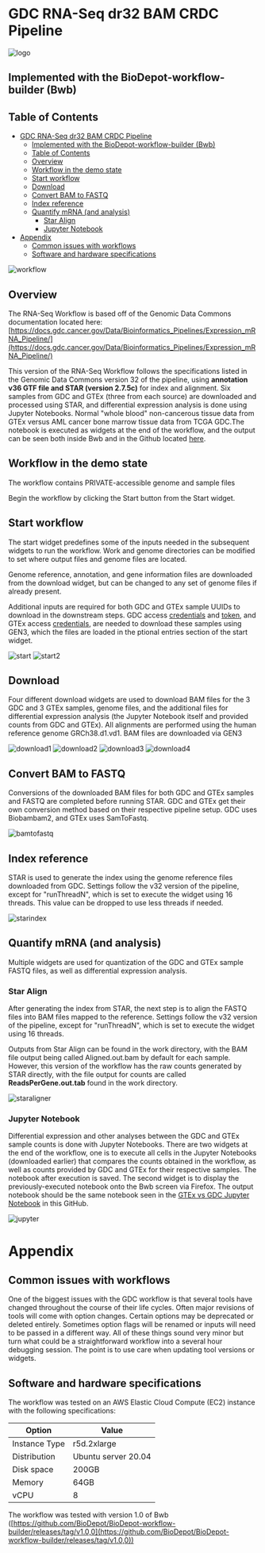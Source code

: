 # GDC RNA-Seq dr32 BAM CRDC Pipeline

![logo](images/logo.png)

## Implemented with the BioDepot-workflow-builder (Bwb)

## Table of Contents

- [GDC RNA-Seq dr32 BAM CRDC Pipeline](#gdc-rna-seq-dr32-bam-crdc-pipeline)
  - [Implemented with the BioDepot-workflow-builder (Bwb)](#implemented-with-the-biodepot-workflow-builder-bwb)
  - [Table of Contents](#table-of-contents)
  - [Overview](#overview)
  - [Workflow in the demo state](#workflow-in-the-demo-state)
  - [Start workflow](#start-workflow)
  - [Download](#download)
  - [Convert BAM to FASTQ](#convert-bam-to-fastq)
  - [Index reference](#index-reference)
  - [Quantify mRNA (and analysis)](#quantify-mrna-and-analysis)
    - [Star Align](#star-align)
    - [Jupyter Notebook](#jupyter-notebook)
- [Appendix](#appendix)
  - [Common issues with workflows](#common-issues-with-workflows)
  - [Software and hardware specifications](#software-and-hardware-specifications)

![workflow](images/workflow.png)

## Overview

The RNA-Seq Workflow is based off of the Genomic Data Commons documentation located here: [https://docs.gdc.cancer.gov/Data/Bioinformatics_Pipelines/Expression_mRNA_Pipeline/](https://docs.gdc.cancer.gov/Data/Bioinformatics_Pipelines/Expression_mRNA_Pipeline/)

This version of the RNA-Seq Workflow follows the specifications listed in the Genomic Data Commons version 32 of the pipeline, using **annotation v36 GTF file and STAR (version 2.7.5c)** for index and alignment. Six samples from GDC and GTEx (three from each source) are downloaded and processed using STAR, and differential expression analysis is done using Jupyter Notebooks. Normal "whole blood" non-cancerous tissue data from GTEx versus AML cancer bone marrow tissue data from TCGA GDC.The notebook is executed as widgets at the end of the workflow, and the output can be seen both inside Bwb and in the Github located [here](/GDC%20vs%20GTEx%20compare/work/GTEx_vs_GDC_AML_DESeq2.ipynb).

## Workflow in the demo state

The workflow contains PRIVATE-accessible genome and sample files

Begin the workflow by clicking the Start button from the Start widget.

## Start workflow

The start widget predefines some of the inputs needed in the subsequent widgets to run the workflow. Work and genome directories can be modified to set where output files and genome files are located.

Genome reference, annotation, and gene information files are downloaded from the download widget, but can be changed to any set of genome files if already present.

Additional inputs are required for both GDC and GTEx sample UUIDs to download in the downstream steps. GDC access [credentials](https://nci-crdc.datacommons.io/login) and [token](https://portal.gdc.cancer.gov/), and GTEx access [credentials](https://gen3.theanvil.io/login), are needed to download these samples using GEN3, which the files are loaded in the ptional entries section of the start widget.

![start](images/start1.png)
![start2](images/start2.png)

## Download

Four different download widgets are used to download BAM files for the 3 GDC and 3 GTEx samples, genome files, and the additional files for differential expression analysis (the Jupyter Notebook itself and provided counts from GDC and GTEx). All alignments are performed using the human reference genome GRCh38.d1.vd1. BAM files are downloaded via GEN3

![download1](images/download1.png)
![download2](images/download2.png)
![download3](images/download3.png)
![download4](images/download4.png)

## Convert BAM to FASTQ

Conversions of the downloaded BAM files for both GDC and GTEx samples and FASTQ are completed before running STAR. GDC and GTEx get their own conversion method based on their respective pipeline setup. GDC uses Biobambam2, and GTEx uses SamToFastq.

![bamtofastq](images/bamtofastq.png)

## Index reference

STAR is used to generate the index using the genome reference files downloaded from GDC. Settings follow the v32 version of the pipeline, except for "runThreadN", which is set to execute the widget using 16 threads. This value can be dropped to use less threads if needed.

![starindex](images/starindex.png)

## Quantify mRNA (and analysis)

Multiple widgets are used for quantization of the GDC and GTEx sample FASTQ files, as well as differential expression analysis.

### Star Align

After generating the index from STAR, the next step is to align the FASTQ files into BAM files mapped to the reference. Settings follow the v32 version of the pipeline, except for "runThreadN", which is set to execute the widget using 16 threads.

Outputs from Star Align can be found in the work directory, with the BAM file output being called Aligned.out.bam by default for each sample. However, this version of the workflow has the raw counts generated by STAR directly, with the file output for counts are called **ReadsPerGene.out.tab** found in the work directory.

![staraligner](images/staraligner.png)

### Jupyter Notebook

Differential expression and other analyses between the GDC and GTEx sample counts is done with Jupyter Notebooks. There are two widgets at the end of the workflow, one is to execute all cells in the Jupyter Notebooks (downloaded earlier) that compares the counts obtained in the workflow, as well as counts provided by GDC and GTEx for their respective samples. The notebook after execution is saved. The second widget is to display the previously-executed notebook onto the Bwb screen via Firefox. The output notebook should be the same notebook seen in the [GTEx vs GDC Jupyter Notebook](/GDC%20vs%20GTEx%20compare/work/GTEx_vs_GDC_AML_DESeq2.ipynb) in this GitHub.

![jupyter](images/jupyter.png)

# Appendix

## Common issues with workflows

One of the biggest issues with the GDC workflow is that several tools have changed throughout the course of their life cycles. Often major revisions of tools will come with option changes. Certain options may be deprecated or deleted entirely. Sometimes option flags will be renamed or inputs will need to be passed in a different way. All of these things sound very minor but turn what could be a straightforward workflow into a several hour debugging session. The point is to use care when updating tool versions or widgets.

## Software and hardware specifications

The workflow was tested on an AWS Elastic Cloud Compute (EC2)  instance with the following specifications:

| Option | Value|
| - | - |
| Instance Type | r5d.2xlarge
| Distribution | Ubuntu server 20.04
| Disk space | 200GB
| Memory | 64GB
| vCPU | 8

The workflow was tested with version 1.0 of Bwb ([https://github.com/BioDepot/BioDepot-workflow-builder/releases/tag/v1.0,0](https://github.com/BioDepot/BioDepot-workflow-builder/releases/tag/v1.0,0))
